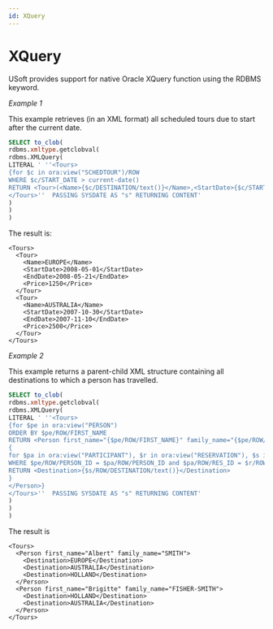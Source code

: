 ```yaml
---
id: XQuery
---
```


# XQuery

USoft provides support for native Oracle XQuery function using the RDBMS keyword.

*Example 1*

This example retrieves (in an XML format) all scheduled tours due to start after the current date.

```sql
SELECT to_clob(
rdbms.xmltype.getclobval(
rdbms.XMLQuery(
LITERAL ' ''<Tours>
{for $c in ora:view("SCHEDTOUR")/ROW
WHERE $c/START_DATE > current-date()
RETURN <Tour>(<Name>{$c/DESTINATION/text()}</Name>,<StartDate>{$c/START_DATE/text()}</StartDate>,<EndDate>{$c/RETURN_DATE/text()}</EndDate>,<Price>{$c/PRICE/text()}</Price>)</Tour>}
</Tours>''  PASSING SYSDATE AS "s" RETURNING CONTENT'
)
)
)

```

The result is:

```language-xml
<Tours>
  <Tour>
    <Name>EUROPE</Name>
    <StartDate>2008-05-01</StartDate>
    <EndDate>2008-05-21</EndDate>
    <Price>1250</Price>
  </Tour>
  <Tour>
    <Name>AUSTRALIA</Name>
    <StartDate>2007-10-30</StartDate>
    <EndDate>2007-11-10</EndDate>
    <Price>2500</Price>
  </Tour>
</Tours>

```

*Example 2*

This example returns a parent-child XML structure containing all destinations to which a person has travelled.

```sql
SELECT to_clob(
rdbms.xmltype.getclobval(
rdbms.XMLQuery(
LITERAL ' ''<Tours>
{for $pe in ora:view("PERSON")
ORDER BY $pe/ROW/FIRST_NAME
RETURN <Person first_name="{$pe/ROW/FIRST_NAME}" family_name="{$pe/ROW/FAMILY_NAME}">
{
for $pa in ora:view("PARTICIPANT"), $r in ora:view("RESERVATION"), $s in ora:view("SCHEDTOUR")
WHERE $pe/ROW/PERSON_ID = $pa/ROW/PERSON_ID and $pa/ROW/RES_ID = $r/ROW/RES_ID AND $r/ROW/SCHEDTOUR_ID = $s/ROW/SCHEDTOUR_ID
RETURN <Destination>{$s/ROW/DESTINATION/text()}</Destination>
}
</Person>}
</Tours>''  PASSING SYSDATE AS "s" RETURNING CONTENT'
)
)
)

```

The result is

```language-xml
<Tours>
  <Person first_name="Albert" family_name="SMITH">
    <Destination>EUROPE</Destination>
    <Destination>AUSTRALIA</Destination>
    <Destination>HOLLAND</Destination>
  </Person>
  <Person first_name="Brigitte" family_name="FISHER-SMITH">
    <Destination>HOLLAND</Destination>
    <Destination>AUSTRALIA</Destination>
  </Person>
</Tours>

```

 